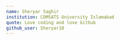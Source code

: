 ```yaml
---
name: Sheryar Saghir
institution: COMSATS University Islamabad 
quote: Love coding and love Github
github_user: Sheryar10
---
```

